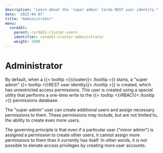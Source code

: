 ```yaml
---
description: "Learn about the 'super admin' Corda REST user identity."
date: '2023-04-07'
title: "Administrator"
menu:
  corda51:
    parent: corda51-cluster-users
    identifier: corda51-cluster-administrator
    weight: 1000
---
```

# Administrator

By default, when a {{< tooltip >}}cluster{{< /tooltip >}} starts, a "super admin" {{< tooltip >}}REST user identity{{< /tooltip >}} is created, which has unrestricted access permissions.
This user is created using a special utility that performs a one-time write to the {{< tooltip >}}RBAC{{< /tooltip >}} permissions database.

The "super admin" user can create additional users and assign necessary permissions to them.
These permissions may include, but are not limited to, the ability to create even more users.

The governing principle is that even if a particular user ("minor admin") is assigned a permission to create other users, it cannot assign more permissions to them than it currently has itself.
In other words, it is not possible to elevate access privileges by creating more user accounts.

